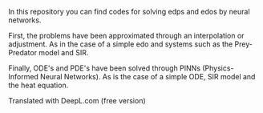 In this repository you can find codes for solving edps and edos by neural networks.

First, the problems have been approximated through an interpolation or adjustment. As in the case of a simple edo and systems such as the Prey-Predator model and SIR.

Finally, ODE's and PDE's have been solved through PINNs (Physics-Informed Neural Networks). As is the case of a simple ODE, SIR model and the heat equation. 

Translated with DeepL.com (free version)
